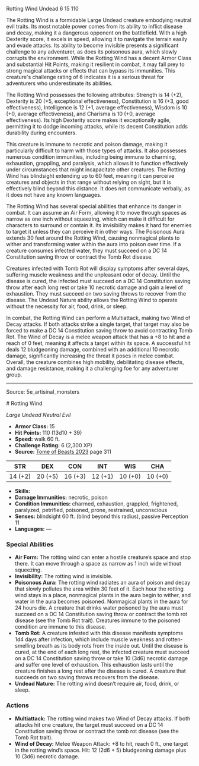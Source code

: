 <MonsterName/>Rotting Wind</MonsterName>
<CreatureType/>Undead</CreatureType>
<CR/>6</CR>
<AC/>15</AC>
<HP/>110</HP>
<summary>The Rotting Wind is a formidable Large Undead creature embodying neutral evil traits. Its most notable power comes from its ability to inflict disease and decay, making it a dangerous opponent on the battlefield. With a high Dexterity score, it excels in speed, allowing it to navigate the terrain easily and evade attacks. Its ability to become invisible presents a significant challenge to any adventurer, as does its poisonous aura, which slowly corrupts the environment. While the Rotting Wind has a decent Armor Class and substantial Hit Points, making it resilient in combat, it may fall prey to strong magical attacks or effects that can bypass its immunities. This creature's challenge rating of 6 indicates it is a serious threat for adventurers who underestimate its abilities.</summary>

<detail>

The Rotting Wind possesses the following attributes: Strength is 14 (+2), Dexterity is 20 (+5, exceptional effectiveness), Constitution is 16 (+3, good effectiveness), Intelligence is 12 (+1, average effectiveness), Wisdom is 10 (+0, average effectiveness), and Charisma is 10 (+0, average effectiveness). Its high Dexterity score makes it exceptionally agile, permitting it to dodge incoming attacks, while its decent Constitution adds durability during encounters.

This creature is immune to necrotic and poison damage, making it particularly difficult to harm with those types of attacks. It also possesses numerous condition immunities, including being immune to charming, exhaustion, grappling, and paralysis, which allows it to function effectively under circumstances that might incapacitate other creatures. The Rotting Wind has blindsight extending up to 60 feet, meaning it can perceive creatures and objects in that range without relying on sight, but it is effectively blind beyond this distance. It does not communicate verbally, as it does not have any known languages.

The Rotting Wind has several special abilities that enhance its danger in combat. It can assume an Air Form, allowing it to move through spaces as narrow as one inch without squeezing, which can make it difficult for characters to surround or contain it. Its invisibility makes it hard for enemies to target it unless they can perceive it in other ways. The Poisonous Aura extends 30 feet around the Rotting Wind, causing nonmagical plants to wither and transforming water within the aura into poison over time. If a creature consumes infected water, they must succeed on a DC 14 Constitution saving throw or contract the Tomb Rot disease. 

Creatures infected with Tomb Rot will display symptoms after several days, suffering muscle weakness and the unpleasant odor of decay. Until the disease is cured, the infected must succeed on a DC 14 Constitution saving throw after each long rest or take 10 necrotic damage and gain a level of exhaustion. They must succeed on two saving throws to recover from the disease. The Undead Nature ability allows the Rotting Wind to operate without the necessity for air, food, drink, or sleep.

In combat, the Rotting Wind can perform a Multiattack, making two Wind of Decay attacks. If both attacks strike a single target, that target may also be forced to make a DC 14 Constitution saving throw to avoid contracting Tomb Rot. The Wind of Decay is a melee weapon attack that has a +8 to hit and a reach of 0 feet, meaning it affects a target within its space. A successful hit deals 12 bludgeoning damage, combined with an additional 10 necrotic damage, significantly increasing the threat it poses in melee combat. Overall, the creature combines high mobility, debilitating disease effects, and damage resistance, making it a challenging foe for any adventurer group.</detail>



---

Source: 5e_artisinal_monsters

<statblock>
# Rotting Wind

*Large* *Undead* *Neutral Evil*

- **Armor Class:** 15
- **Hit Points:** 110 (13d10 + 39)
- **Speed:** walk 60 ft.
- **Challenge Rating:** 6 (2,300 XP)
- **Source:** [Tome of Beasts 2023](https://koboldpress.com/kpstore/product/tome-of-beasts-1-2023-edition/) page 311

| STR | DEX | CON | INT | WIS | CHA |
| --- | --- | --- | --- | --- | --- |
| 14 (+2) | 20 (+5) | 16 (+3) | 12 (+1) | 10 (+0) | 10 (+0) |

- **Skills:** 
- **Damage Immunities:** necrotic, poison
- **Condition Immunities:** charmed, exhaustion, grappled, frightened, paralyzed, petrified, poisoned, prone, restrained, unconscious
- **Senses:** blindsight 60 ft. (blind beyond this radius), passive Perception 11
- **Languages:** ―

### Special Abilities

- **Air Form:** The rotting wind can enter a hostile creature’s space and stop there. It can move through a space as narrow as 1 inch wide without squeezing.
- **Invisibility:** The rotting wind is invisible.
- **Poisonous Aura:** The rotting wind radiates an aura of poison and decay that slowly pollutes the area within 30 feet of it. Each hour the rotting wind stays in a place, nonmagical plants in the aura begin to wither, and water in the aura becomes poisoned. Nonmagical plants in the aura for 24 hours die. A creature that drinks water poisoned by the aura must succeed on a DC 14 Constitution saving throw or contract the tomb rot disease (see the Tomb Rot trait). Creatures immune to the poisoned condition are immune to this disease.
- **Tomb Rot:** A creature infested with this disease manifests symptoms 1d4 days after infection, which include muscle weakness and rotten-smelling breath as its body rots from the inside out. Until the disease is cured, at the end of each long rest, the infected creature must succeed on a DC 14 Constitution saving throw or take 10 (3d6) necrotic damage and suffer one level of exhaustion. This exhaustion lasts until the creature finishes a long rest after the disease is cured. A creature that succeeds on two saving throws recovers from the disease.
- **Undead Nature:** The rotting wind doesn’t require air, food, drink, or sleep.

### Actions

- **Multiattack:** The rotting wind makes two Wind of Decay attacks. If both attacks hit one creature, the target must succeed on a DC 14 Constitution saving throw or contract the tomb rot disease (see the Tomb Rot trait).
- **Wind of Decay:** Melee Weapon Attack: +8 to hit, reach 0 ft., one target in the rotting wind’s space. Hit: 12 (2d6 + 5) bludgeoning damage plus 10 (3d6) necrotic damage.
</statblock>


